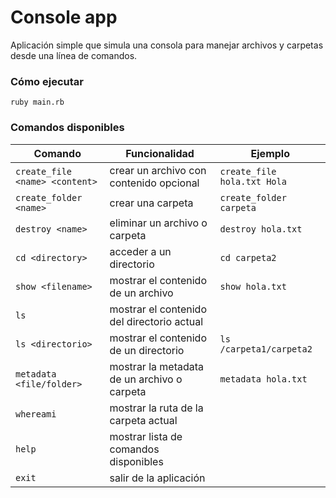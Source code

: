 # Console app

Aplicación simple que simula una consola para manejar archivos y carpetas desde una línea de comandos.

### Cómo ejecutar

`ruby main.rb`

### Comandos disponibles

Comando | Funcionalidad | Ejemplo
--- | --- | ---
`create_file <name> <content>` | crear un archivo con contenido opcional |  `create_file hola.txt Hola`
`create_folder <name> `         | crear una carpeta |  `create_folder carpeta`
`destroy <name>`              | eliminar un archivo o carpeta | `destroy hola.txt`
`cd <directory>`                     | acceder a un directorio |   `cd carpeta2`
`show <filename>`                 | mostrar el contenido de un archivo  |   `show hola.txt`
`ls`                             | mostrar el contenido del directorio actual |   
`ls <directorio>`               | mostrar el contenido de un directorio | `ls /carpeta1/carpeta2`
`metadata <file/folder>`          | mostrar la metadata de un archivo o carpeta |   `metadata hola.txt`
`whereami`                        | mostrar la ruta de la carpeta actual    |   
`help`                            | mostrar lista de comandos disponibles   |
`exit`                            | salir de la aplicación |

